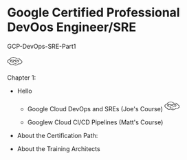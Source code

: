 # Google Certified Professional DevOos Engineer/SRE 

GCP-DevOps-SRE-Part1 

<a href="https://github.com/cgpeanut/GCP-DevOps-SRE-Part1/blob/master/images/gcp-exams.png"/></a>

<a href="https://github.com/cgpeanut/GCP-DevOps-SRE-Part1/blob/master/images/gcp-exams.png"  target="_blank"><img src="https://github.com/cgpeanut/aws-cloudformation/blob/main/images/cloud.png" alt="IMAGE ALT TEXT HERE" width="35" height="25" /></a>

Chapter 1: 
- Hello
     - Google Cloud DevOps and SREs (Joe's Course)
<a href="https://acloudguru.com/course/google-cloud-devops-and-sres-gcp-devops-engineer-track-part-2?_ga=2.153788856.1845187111.1605704963-222979442.1605704963"  target="_blank"><img src="https://github.com/cgpeanut/GCP-DevOps-SRE-Part1/blob/master/images/cloud.png" alt="IMAGE ALT TEXT HERE" width="35" height="25" /></a>

     - Googlew Cloud CI/CD Pipelines (Matt's Course)

- About the Certification Path:
- About the Training Architects

